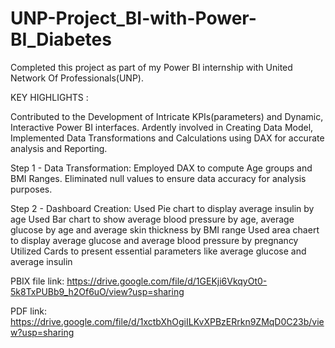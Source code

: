 # UNP-Project_BI-with-Power-BI_Diabetes

Completed this project as part of my Power BI internship with United Network Of Professionals(UNP).

KEY HIGHLIGHTS :

Contributed to the Development of Intricate KPIs(parameters) and Dynamic, Interactive Power BI interfaces.
Ardently involved in Creating Data Model, Implemented Data Transformations and Calculations using DAX for accurate analysis and Reporting.

Step 1 - Data Transformation:
Employed DAX to compute Age groups and BMI Ranges.
Eliminated null values to ensure data accuracy for analysis purposes.

Step 2 - Dashboard Creation:
Used Pie chart to display average insulin by age
Used Bar chart to show average blood pressure by age, average glucose by age and average skin thickness by BMI range
Used area chaert to display average glucose and average blood pressure by pregnancy
Utilized Cards to present essential parameters like average glucose and average insulin

PBIX file link: https://drive.google.com/file/d/1GEKji6VkqyOt0-5k8TxPUBb9_h2Of6uO/view?usp=sharing

PDF link: https://drive.google.com/file/d/1xctbXhOgiILKvXPBzERrkn9ZMqD0C23b/view?usp=sharing
